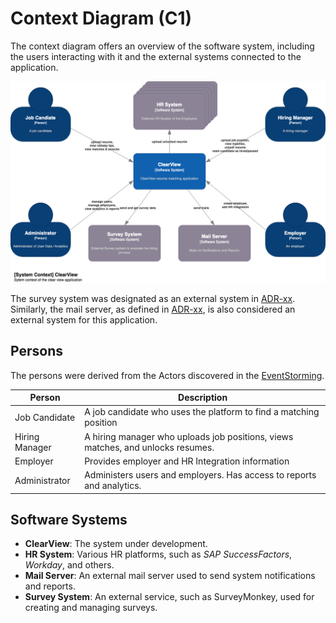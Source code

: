 # Context Diagram (C1)

The context diagram offers an overview of the software system, including the users interacting with it and the external systems connected to the application.

![Context Diagram](/C4/images/C1-Context.png)

The survey system was designated as an external system in [ADR-xx](TODO). Similarly, the mail server, as defined in [ADR-xx](TODO), is also considered an external system for this application.

## Persons
The persons were derived from the Actors discovered in the [EventStorming](/EventStorming).

| **Person**         | **Description**                                         |
|--------------------|---------------------------------------------------------|
| Job Candidate      | A job candidate who uses the platform to find a matching position |
| Hiring Manager     | A hiring manager who uploads job positions, views matches, and unlocks resumes.  |
| Employer           | Provides employer and HR Integration information |
| Administrator      | Administers users and employers. Has access to reports and analytics. |


## Software Systems
- **ClearView**: The system under development.
- **HR System**: Various HR platforms, such as *SAP SuccessFactors*, *Workday*, and others.
- **Mail Server**: An external mail server used to send system notifications and reports.
- **Survey System**: An external service, such as SurveyMonkey, used for creating and managing surveys.
